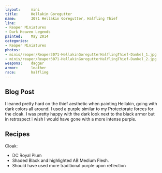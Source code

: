 ```yaml
---
layout:     mini
title:      Hellakin Goregutter
name:       3071 Hellakin Goregutter, Halfling Thief
line:       
- Reaper Miniatures 
- Dark Heaven Legends
painted:    May 2014
categories:
- Reaper Miniatures
photos: 
- minis/reaper/Reaper3071-HellakinGoregutterHalflingThief-Dankel_1.jpg
- minis/reaper/Reaper3071-HellakinGoregutterHalflingThief-Dankel_2.jpg
weapons:    dagger
armor:      leather
race:       halfling
---
```


## Blog Post
I leaned pretty hard on the thief aesthetic when painting Hellakin, going with dark colors all around.  I used a purple similar to my Protectorate forces for the cloak.  I was pretty happy with the dark look next to the black armor but in retrospect I wish I would have gone with a more intense purple.

## Recipes

Cloak:

- DC Royal Plum
- Shaded Black and highlighted AB Medium Flesh.
- Should have used more traditional purple upon reflection